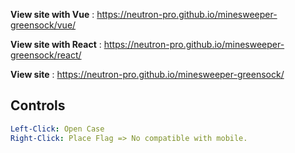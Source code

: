 **View site with Vue** : https://neutron-pro.github.io/minesweeper-greensock/vue/

**View site with React** : https://neutron-pro.github.io/minesweeper-greensock/react/

**View site** : https://neutron-pro.github.io/minesweeper-greensock/

Controls
---

```yaml
Left-Click: Open Case
Right-Click: Place Flag => No compatible with mobile.
```
